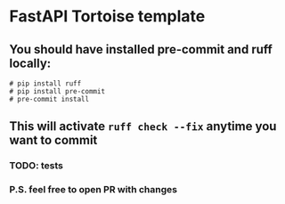 # FastAPI Tortoise template

## You should have installed pre-commit and ruff locally:
```
# pip install ruff
# pip install pre-commit
# pre-commit install
```
## This will activate ```ruff check --fix``` anytime you want to commit

### TODO: tests

### P.S. feel free to open PR with changes